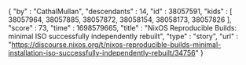 {
  "by" : "CathalMullan",
  "descendants" : 14,
  "id" : 38057591,
  "kids" : [ 38057964, 38057885, 38057872, 38058154, 38058173, 38057826 ],
  "score" : 73,
  "time" : 1698579665,
  "title" : "NixOS Reproducible Builds: minimal ISO successfully independently rebuilt",
  "type" : "story",
  "url" : "https://discourse.nixos.org/t/nixos-reproducible-builds-minimal-installation-iso-successfully-independently-rebuilt/34756"
}
